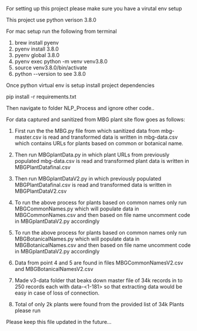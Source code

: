 For setting up this project please make sure you have a virutal env setup

This project use python verison 3.8.0


For mac setup run the following from terminal
1. brew install pyenv
2. pyenv install 3.8.0
3. pyenv global 3.8.0
4. pyenv exec python -m venv venv3.8.0
5. source venv3.8.0/bin/activate
6. python --version to see 3.8.0

Once python virtual env is setup install project dependencies 

pip install -r requirements.txt 

Then navigate to folder NLP_Process and ignore other code..

For data captured and sanitized from MBG plant site flow goes as follows:

1. First run the the MBG.py file from which sanitized data from mbg-master.csv is read and transformed data is written in mbg-data.csv which contains URLs for plants based on common or botanical name.

2. Then run MBGplantData.py in which plant URLs from previously populated mbg-data.csv is read and transformed plant data is written in MBGPlantDatafinal.csv

3. Then run MBGplantDataV2.py in which previously populated MBGPlantDatafinal.csv is read and transformed data is written in MBGPlantDataV2.csv

4. To run the above process for plants based on common names only run MBGCommonNames.py which will populate data in MBGCommonNames.csv and then based on file name uncomment code in MBGplantDataV2.py accordingly

5. To run the above process for plants based on common names only run MBGBotanicalNames.py which will populate data in MBGBotanicalNames.csv and then based on file name uncomment code in MBGplantDataV2.py accordingly

6. Data from point 4 and 5 are found in files MBGCommonNamesV2.csv and MBGBotanicalNamesV2.csv


7. Made v3-data folder that beaks down master file of 34k records in to 250 records each with data-<1-181> so that extracting data would be easy in case of loss of connection.

8. Total of only 2k plants were found from the provided list of 34k Plants please run  



Please keep this file updated in the future...
